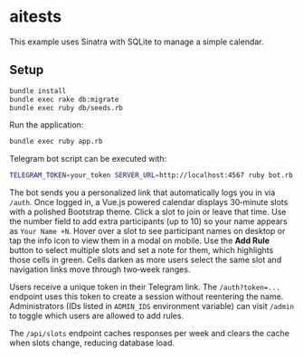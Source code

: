 # aitests

This example uses Sinatra with SQLite to manage a simple calendar.

## Setup

```bash
bundle install
bundle exec rake db:migrate
bundle exec ruby db/seeds.rb
```

Run the application:

```bash
bundle exec ruby app.rb
```

Telegram bot script can be executed with:

```bash
TELEGRAM_TOKEN=your_token SERVER_URL=http://localhost:4567 ruby bot.rb
```

The bot sends you a personalized link that automatically logs you in via `/auth`. Once logged in, a Vue.js powered calendar displays 30‑minute slots with a polished Bootstrap theme. Click a slot to join or leave that time. Use the number field to add extra participants (up to 10) so your name appears as `Your Name +N`. Hover over a slot to see participant names on desktop or tap the info icon to view them in a modal on mobile. Use the **Add Rule** button to select multiple slots and set a note for them, which highlights those cells in green. Cells darken as more users select the same slot and navigation links move through two‑week ranges.

Users receive a unique token in their Telegram link. The `/auth?token=...` endpoint uses this token to create a session without reentering the name. Administrators (IDs listed in `ADMIN_IDS` environment variable) can visit `/admin` to toggle which users are allowed to add rules.


The `/api/slots` endpoint caches responses per week and clears the cache when slots change, reducing database load.
